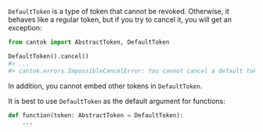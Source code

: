 `DefaultToken` is a type of token that cannot be revoked. Otherwise, it behaves like a regular token, but if you try to cancel it, you will get an exception:

```python
from cantok import AbstractToken, DefaultToken

DefaultToken().cancel()
#> ...
#> cantok.errors.ImpossibleCancelError: You cannot cancel a default token.
```

In addition, you cannot embed other tokens in `DefaultToken`.

It is best to use `DefaultToken` as the default argument for functions:

```python
def function(token: AbstractToken = DefaultToken):
    ...
```
